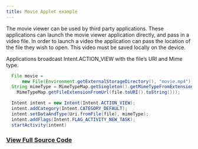 ```yaml
---
title: Movie Applet example
---
```


The movie viewer can be used by third party applications. These applications can launch the movie viewer application directly, and pass in a video file. In order to launch a video the application can pass the location of the file they wish to open. This video must be saved locally on the device.

Applications broadcast Intent.ACTION_VIEW with the file’s URI and Mime type.

```java
  File movie =
      new File(Environment.getExternalStorageDirectory(), "movie.mp4");
  String mimeType = MimeTypeMap.getSingleton().getMimeTypeFromExtension(
    MimeTypeMap.getFileExtensionFromUrl(file.toURI().toString())); 

  Intent intent = new Intent(Intent.ACTION_VIEW); 
  intent.addCategory(Intent.CATEGORY_DEFAULT); 
  intent.setDataAndType(Uri.fromFile(file), mimeType); 
  intent.addFlags(Intent.FLAG_ACTIVITY_NEW_TASK);
  startActivity(intent)
```

### [View Full Source Code](https://github.com/realwear/Developer-Examples/blob/master/hmt1developerexamples/src/main/java/com/realwear/hmt1developerexamples/MovieActivity.java)